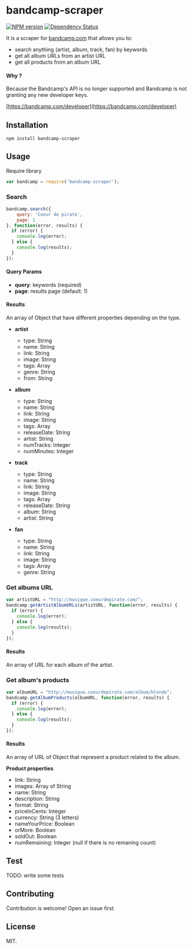 # bandcamp-scraper

[![NPM version](https://img.shields.io/npm/v/bandcamp-scraper.svg?style=flat-square)](https://npmjs.org/package/bandcamp-scraper)
[![Dependency Status](https://gemnasium.com/masterT/bandcamp-scraper.svg)](https://gemnasium.com/masterT/bandcamp-scraper)

It is a scraper for [bandcamp.com](https://bandcamp.com/) that allows you to:

- search anything (artist, album, track, fan) by keywords
- get all album URLs from an artist URL
- get all products from an album URL


#### Why ?

Because the Bandcamp's API is no longer supported and Bandcamp is not granting any new developer keys.

[https://bandcamp.com/developer](https://bandcamp.com/developer)


## Installation

`npm install bandcamp-scraper`

## Usage

Require library

```js
var bandcamp = require('bandcamp-scraper');
```

### Search

```js
bandcamp.search({
	query: 'Coeur de pirate',
	page: 1
}, function(error, results) {
  if (error) {
    console.log(error);
  } else {
    console.log(results);
  }
});
```

#### Query Params

- **query**: keywords (required)
- **page**: results page (default: 1)

#### Results

An array of Object that have different properties depending on the type.

- **artist**
	- type: String
	- name: String
	- link: String
	- image: String
	- tags: Array
	- genre: String
	- from: String


- **album**
	- type: String
	- name: String
	- link: String
	- image: String
	- tags: Array
	- releaseDate: String
	- artist: String
	- numTracks: Integer
	- numMinutes: Integer

- **track**
	- type: String
	- name: String
	- link: String
	- image: String
	- tags: Array
	- releaseDate: String
	- album: String
	- artist: String

- **fan**
	- type: String
	- name: String
	- link: String
	- image: String
	- tags: Array
	- genre: String


### Get albums URL

```js
var artistURL = "http://musique.coeurdepirate.com/";
bandcamp.getArtistAlbumURLs(artistURL, function(error, results) {
  if (error) {
    console.log(error);
  } else {
    console.log(results);
  }
});
```

#### Results

An array of URL for each album of the artist.


### Get album's products

```js
var albumURL = "http://musique.coeurdepirate.com/album/blonde";
bandcamp.getAlbumProducts(albumURL, function(error, results) {
  if (error) {
    console.log(error);
  } else {
    console.log(results);
  }
});
```

#### Results

An array of URL of Object that represent a product related to the album.

**Product properties**

- link: String
- images: Array of String
- name: String
- description: String
- format: String
- priceInCents: Integer
- currency: String (3 letters)
- nameYourPrice: Boolean
- orMore: Boolean
- soldOut: Boolean
- numRemaining: Integer (null if there is no remaning count)



## Test

TODO: write some tests

## Contributing

Contribution is welcome! Open an issue first.

## License

MIT.
